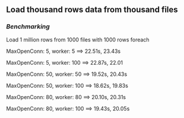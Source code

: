 ## Load thousand rows data from thousand files

### ***Benchmarking***

Load 1 million rows from 1000 files with 1000 rows foreach

MaxOpenConn: 5, worker: 5 ==> 22.51s, 23.43s

MaxOpenConn: 5, worker: 100 ==> 22.87s, 22.01

MaxOpenConn: 50, worker: 50 ==> 19.52s, 20.43s

MaxOpenConn: 50, worker: 100 ==> 18.62s, 19.83s

MaxOpenConn: 80, worker: 80 ==> 20.10s, 20.31s

MaxOpenConn: 80, worker: 100 ==> 19.43s, 20.05s
